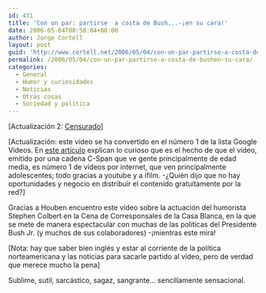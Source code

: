 ```yaml
---
id: 431
title: 'Con un par: partirse  a costa de Bush...-¡en su cara!'
date: 2006-05-04T08:50:04+00:00
author: Jorge Cortell
layout: post
guid: 'http://www.cortell.net/2006/05/04/con-un-par-partirse-a-costa-de-bush%c2%a1en-su-cara/'
permalink: /2006/05/04/con-un-par-partirse-a-costa-de-bushen-su-cara/
categories:
  - General
  - Humor y curiosidades
  - Noticias
  - Otras cosas
  - Sociedad y polí­tica
---
```

[Actualización 2: [Censurado](http://www.cortell.net/2006/05/09/c-span-cadena-sin-animo-de-lucro-exige-cese-de-emision-de-video/)]

[Actualización: este ví­deo se ha convertido en el número 1 de la lista Google Videos. En [este artí­culo](http://www.redherring.com/Article.aspx?a=16788&hed=C-Span+Videos+Top+Google) explican lo curioso que es el hecho de que el ví­deo, emitido por una cadena C-Span que ve gente principalmente de edad media, es número 1 de ví­deos por internet, que ven principalmente adolescentes; todo gracias a youtube y a ifilm. -¿Quién dijo que no hay oportunidades y negocio en distribuir el contenido gratuí­tamente por la red?]

Gracias a Houben encuentro este ví­deo sobre la actuación del humorista Stephen Colbert en la Cena de Corresponsales de la Casa Blanca, en la que se mete de manera espectacular con muchas de las polí­ticas del Presidente Bush Jr. (y muchos de sus colaboradores) -¡mientras este mira!

[Nota: hay que saber bien inglés y estar al corriente de la polí­tica norteamericana y las noticias para sacarle partido al ví­deo, pero de verdad que merece mucho la pena]

Sublime, sutil, sarcástico, sagaz, sangrante... sencillamente sensacional.